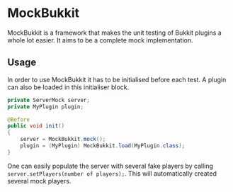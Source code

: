 # MockBukkit
MockBukkit is a framework that makes the unit testing of Bukkit plugins a whole lot easier.
It aims to be a complete mock implementation.

## Usage
In order to use MockBukkit it has to be initialised before each test.
A plugin can also be loaded in this initialiser block.

```java
private ServerMock server;
private MyPlugin plugin;

@Before
public void init()
{
	server = MockBukkit.mock();
	plugin = (MyPlugin) MockBukkit.load(MyPlugin.class);
}
```

One can easily populate the server with several fake players by calling ```server.setPlayers(number of players);```.
This will automatically created several mock players.

